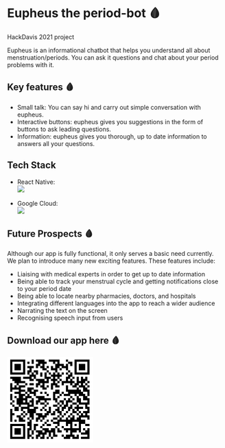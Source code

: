 # Eupheus the period-bot 🩸
HackDavis 2021 project

Eupheus is an informational chatbot that helps you understand all about menstruation/periods. You can ask it questions and chat about your period problems with it.

## Key features 🩸

- Small talk: You can say hi and carry out simple conversation with eupheus.
- Interactive buttons: eupheus gives you suggestions in the form of buttons to ask leading questions.
- Information: eupheus gives you thorough, up to date information to answers all your questions.

## Tech Stack

- React Native: <br><img src="https://upload.wikimedia.org/wikipedia/commons/thumb/a/a7/React-icon.svg/1200px-React-icon.svg.png" width="50">

- Google Cloud: <br><img src="https://www.margo-group.com/wp-content/uploads/2018/05/dialogflow1-1024x379.jpg" width = "100">

## Future Prospects 🩸

Although our app is fully functional, it only serves a basic need currently. We plan to introduce many new exciting features. These features include:
- Liaising with medical experts in order to get up to date information
- Being able to track your menstrual cycle and getting notifications close to your period date
- Being able to locate nearby pharmacies, doctors, and hospitals
- Integrating different languages into the app to reach a wider audience
- Narrating the text on the screen 
- Recognising speech input from users

## Download our app here 🩸

![qr code](eupheus.png)
